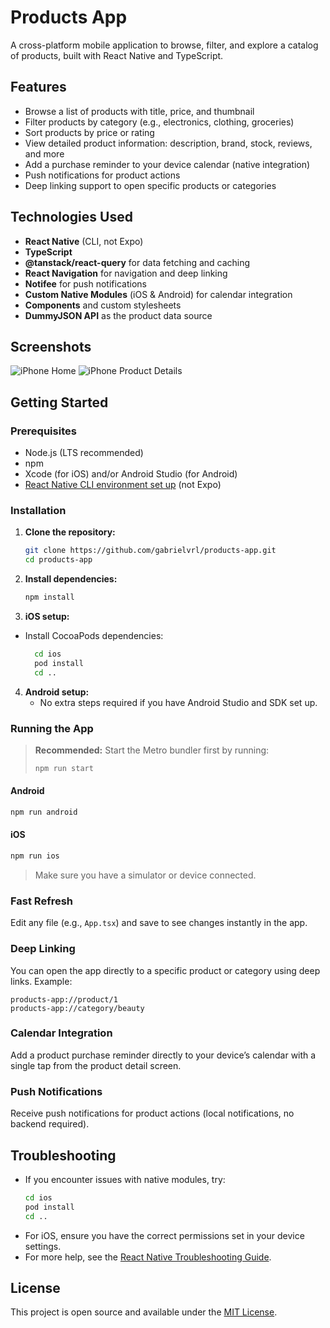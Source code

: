 # Products App

A cross-platform mobile application to browse, filter, and explore a catalog of products, built with React Native and TypeScript.

## Features

- Browse a list of products with title, price, and thumbnail
- Filter products by category (e.g., electronics, clothing, groceries)
- Sort products by price or rating
- View detailed product information: description, brand, stock, reviews, and more
- Add a purchase reminder to your device calendar (native integration)
- Push notifications for product actions
- Deep linking support to open specific products or categories

## Technologies Used

- **React Native** (CLI, not Expo)
- **TypeScript**
- **@tanstack/react-query** for data fetching and caching
- **React Navigation** for navigation and deep linking
- **Notifee** for push notifications
- **Custom Native Modules** (iOS & Android) for calendar integration
- **Components** and custom stylesheets
- **DummyJSON API** as the product data source

## Screenshots

![iPhone Home](./screenshots/iphone_home.png)
![iPhone Product Details](./screenshots/iphone_product_details.png)

## Getting Started

### Prerequisites

- Node.js (LTS recommended)
- npm
- Xcode (for iOS) and/or Android Studio (for Android)
- [React Native CLI environment set up](https://reactnative.dev/docs/environment-setup) (not Expo)

### Installation

1. **Clone the repository:**

   ```sh
   git clone https://github.com/gabrielvrl/products-app.git
   cd products-app
   ```

2. **Install dependencies:**

   ```sh
   npm install
   ```

3. **iOS setup:**

- Install CocoaPods dependencies:

  ```sh
    cd ios
    pod install
    cd ..
  ```

4. **Android setup:**
   - No extra steps required if you have Android Studio and SDK set up.

### Running the App

> **Recommended:** Start the Metro bundler first by running:
>
> ```sh
> npm run start
> ```

#### Android

```sh
npm run android
```

#### iOS

```sh
npm run ios
```

> Make sure you have a simulator or device connected.

### Fast Refresh

Edit any file (e.g., `App.tsx`) and save to see changes instantly in the app.

### Deep Linking

You can open the app directly to a specific product or category using deep links. Example:

```
products-app://product/1
products-app://category/beauty
```

### Calendar Integration

Add a product purchase reminder directly to your device’s calendar with a single tap from the product detail screen.

### Push Notifications

Receive push notifications for product actions (local notifications, no backend required).

## Troubleshooting

- If you encounter issues with native modules, try:
  ```sh
  cd ios
  pod install
  cd ..
  ```
- For iOS, ensure you have the correct permissions set in your device settings.
- For more help, see the [React Native Troubleshooting Guide](https://reactnative.dev/docs/troubleshooting).

## License

This project is open source and available under the [MIT License](LICENSE).
